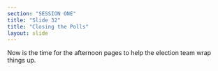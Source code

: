 ```yaml
---
section: "SESSION ONE"
title: "Slide 32"
title: "Closing the Polls"
layout: slide
---
```


Now is the time for the afternoon pages to help the election team wrap things up.
